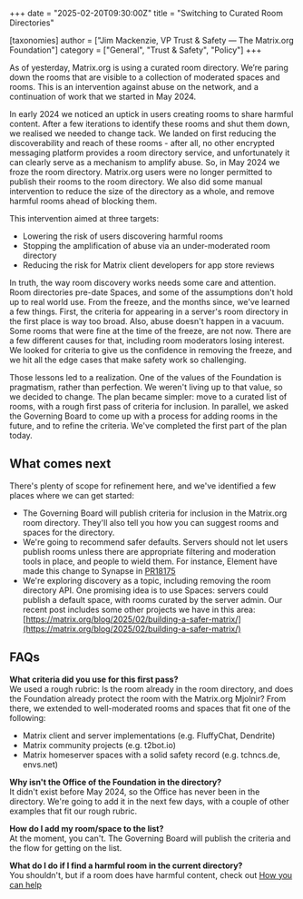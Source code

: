 +++
date = "2025-02-20T09:30:00Z"
title = "Switching to Curated Room Directories"

[taxonomies]
author = ["Jim Mackenzie, VP Trust & Safety — The Matrix.org Foundation"]
category = ["General", "Trust & Safety", "Policy"]
+++

As of yesterday, Matrix.org is using a curated room directory. We’re paring down the rooms that are visible to a collection of moderated spaces and rooms. This is an intervention against abuse on the network, and a continuation of work that we started in May 2024\.

In early 2024 we noticed an uptick in users creating rooms to share harmful content. After a few iterations to identify these rooms and shut them down, we realised we needed to change tack. We landed on first reducing the discoverability and reach of these rooms \- after all, no other encrypted messaging platform provides a room directory service, and unfortunately it can clearly serve as a mechanism to amplify abuse. So, in May 2024 we froze the room directory. Matrix.org users were no longer permitted to publish their rooms to the room directory. We also did some manual intervention to reduce the size of the directory as a whole, and remove harmful rooms ahead of blocking them. 

This intervention aimed at three targets:

* Lowering the risk of users discovering harmful rooms  
* Stopping the amplification of abuse via an under-moderated room directory  
* Reducing the risk for Matrix client developers for app store reviews


In truth, the way room discovery works needs some care and attention. Room directories pre-date Spaces, and some of the assumptions don't hold up to real world use. From the freeze, and the months since, we've learned a few things. First, the criteria for appearing in a server's room directory in the first place is way too broad. Also, abuse doesn't happen in a vacuum. Some rooms that were fine at the time of the freeze, are not now. There are a few different causes for that, including room moderators losing interest. We looked for criteria to give us the confidence in removing the freeze, and we hit all the edge cases that make safety work so challenging.

Those lessons led to a realization. One of the values of the Foundation is pragmatism, rather than perfection. We weren't living up to that value, so we decided to change. The plan became simpler: move to a curated list of rooms, with a rough first pass of criteria for inclusion. In parallel, we asked the Governing Board to come up with a process for adding rooms in the future, and to refine the criteria. We've completed the first part of the plan today.

## What comes next

There's plenty of scope for refinement here, and we've identified a few places where we can get started:

* The Governing Board will publish criteria for inclusion in the Matrix.org room directory. They'll also tell you how you can suggest rooms and spaces for the directory.   
* We're going to recommend safer defaults. Servers should not let users publish rooms unless there are appropriate filtering and moderation tools in place, and people to wield them. For instance, Element have made this change to Synapse in [PR18175](https://github.com/element-hq/synapse/pull/18175)  
* We're exploring discovery as a topic, including removing the room directory API. One promising idea is to use Spaces: servers could publish a default space, with rooms curated by the server admin. Our recent post includes some other projects we have in this area: [https://matrix.org/blog/2025/02/building-a-safer-matrix/](https://matrix.org/blog/2025/02/building-a-safer-matrix/)

## FAQs

**What criteria did you use for this first pass?**  
We used a rough rubric: Is the room already in the room directory, and does the Foundation already protect the room with the Matrix.org Mjolnir? From there, we extended to well-moderated rooms and spaces that fit one of the following:

* Matrix client and server implementations (e.g. FluffyChat, Dendrite)  
* Matrix community projects (e.g. t2bot.io)  
* Matrix homeserver spaces with a solid safety record (e.g. tchncs.de, envs.net)

**Why isn't the Office of the Foundation in the directory?**  
It didn't exist before May 2024, so the Office has never been in the directory. We're going to add it in the next few days, with a couple of other examples that fit our rough rubric.

**How do I add my room/space to the list?**  
At the moment, you can't. The Governing Board will publish the criteria and the flow for getting on the list.

**What do I do if I find a harmful room in the current directory?**  
You shouldn't, but if a room does have harmful content, check out [How you can help](https://matrix.org/blog/2025/02/building-a-safer-matrix/#how-you-can-help)
